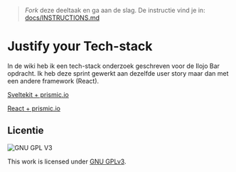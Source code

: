 > _Fork_ deze deeltaak en ga aan de slag. De instructie vind je in: [docs/INSTRUCTIONS.md](docs/INSTRUCTIONS.md)

# Justify your Tech-stack

In de wiki heb ik een tech-stack onderzoek geschreven voor de Ilojo Bar opdracht. Ik heb deze sprint gewerkt aan dezelfde user story maar dan met een andere framework (React).

[Sveltekit + prismic.io](https://github.com/Finnvb/lose-your-head-the-client-case)  


[React + prismic.io](https://github.com/Finnvb/choices-choices-the-tech-stack)





<!-- Haal bovenstaande tekst weg! -->


<!-- Schrijf een mooie inleiding, beschrijf minstens de aanleiding - waarom doe je deze opdracht - en de tech-stack die je onderzoekt. Beschrijf daarna heel kort de stappen bij 2, 3, 4 en 5. -->

<!-- Beschrijf in een alinea de conclusie en belangrijkste inzichten met betrekking tot de gebruikservaring (UX) -->

<!-- Beschrijf in een alinea de conclusie en belangrijkste inzichten met betrekking tot de ontwikkelervaring (DX) -->

<!-- Beschrijf in een alinea de conclusie en belangrijkste inzichten met betrekking tot de content management ervaring (CMX) -->

<!-- Neem als conclusie een alinea op waarin je de voorwaarden benoemd die deze tech-stack aan de betrokken partijen stelt. -->

<!-- De licentie hieronder mag je ook weg halen, of laten staan, wat je wilt -->

## Licentie

![GNU GPL V3](https://www.gnu.org/graphics/gplv3-127x51.png)

This work is licensed under [GNU GPLv3](./LICENSE).
